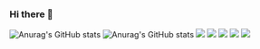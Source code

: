 ### Hi there 👋

<!--
**jaeyoung99-lee/jaeyoung99-lee** is a ✨ _special_ ✨ repository because its `README.md` (this file) appears on your GitHub profile.

Here are some ideas to get you started:

- 🔭 I’m currently working on ...
- 🌱 I’m currently learning ...
- 👯 I’m looking to collaborate on ...
- 🤔 I’m looking for help with ...
- 💬 Ask me about ...
- 📫 How to reach me: ...
- 😄 Pronouns: ...
- ⚡ Fun fact: ...
-->

![Anurag's GitHub stats](https://github-readme-stats.vercel.app/api/top-langs/?username=jaeyoung99-lee&exclude_repo=jaeyoung99-lee.github.io&layout=compact&theme=blue-green)
![Anurag's GitHub stats](https://github-readme-stats.vercel.app/api?username=jaeyoung99-lee&show_icons=true&theme=blue-green)
![](https://github-profile-summary-cards.vercel.app/api/cards/profile-details?username=jaeyoung99-lee&theme=blue-green)
![](https://github-profile-summary-cards.vercel.app/api/cards/most-commit-language?username=jaeyoung99-lee&theme=blue_green)
![](https://github-profile-summary-cards.vercel.app/api/cards/repos-per-language?username=jaeyoung99-lee&theme=default)
![](https://github-profile-summary-cards.vercel.app/api/cards/stats?username=jaeyoung99-lee&theme=default)
![](https://github-profile-summary-cards.vercel.app/api/cards/productive-time?username=jaeyoung99-lee&theme=default)

